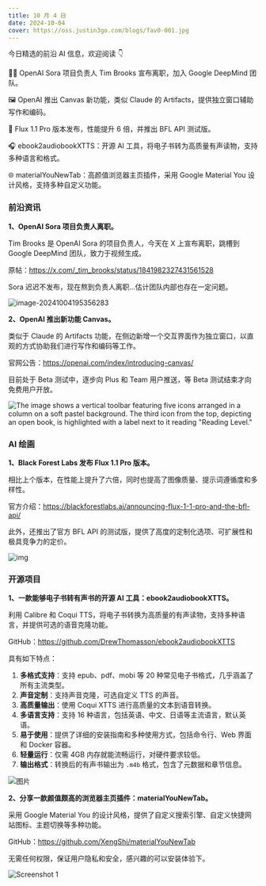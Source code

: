 ```yaml
---
title: 10 月 4 日
date: 2024-10-04
cover: https://oss.justin3go.com/blogs/fav0-001.jpg
---
```


今日精选的前沿 AI 信息，欢迎阅读 👇

👨‍💼 OpenAI Sora 项目负责人 Tim Brooks 宣布离职，加入 Google DeepMind 团队。

🖼️ OpenAI 推出 Canvas 新功能，类似 Claude 的 Artifacts，提供独立窗口辅助写作和编码。

🎨 Flux 1.1 Pro 版本发布，性能提升 6 倍，并推出 BFL API 测试版。

🎧 ebook2audiobookXTTS：开源 AI 工具，将电子书转为高质量有声读物，支持多种语言和格式。

🌐 materialYouNewTab：高颜值浏览器主页插件，采用 Google Material You 设计风格，支持多种自定义功能。



### 前沿资讯

**1、OpenAI Sora 项目负责人离职。**

Tim Brooks 是 OpenAI Sora 的项目负责人，今天在 X 上宣布离职，跳槽到 Google DeepMind 团队，致力于视频生成。

原帖：https://x.com/_tim_brooks/status/1841982327431561528

Sora 迟迟不发布，现在熬到负责人离职...估计团队内部也存在一定问题。

![image-20241004195356283](https://cdn.jsdelivr.net/gh/freelander/oss@master/ai-daily/2024-10-04/image-20241004195356283.png)

**2、OpenAI 推出新功能 Canvas。**

类似于 Claude 的 Artifacts 功能，在侧边新增一个交互界面作为独立窗口，以直观的方式协助我们进行写作和编码等工作。

官网公告：https://openai.com/index/introducing-canvas/

目前处于 Beta 测试中，逐步向 Plus 和 Team 用户推送，等 Beta 测试结束才向免费用户开放。

![The image shows a vertical toolbar featuring five icons arranged in a column on a soft pastel background. The third icon from the top, depicting an open book, is highlighted with a label next to it reading "Reading Level."](https://cdn.jsdelivr.net/gh/freelander/oss@master/ai-daily/2024-10-04/Canvas_Hero.png)

### AI 绘画

**1、Black Forest Labs 发布 Flux 1.1 Pro 版本。**

相比上个版本，在性能上提升了六倍，同时也提高了图像质量、提示词遵循度和多样性。

官方介绍：https://blackforestlabs.ai/announcing-flux-1-1-pro-and-the-bfl-api/

此外，还推出了官方 BFL API 的测试版，提供了高度的定制化选项、可扩展性和极具竞争力的定价。

![img](https://cdn.jsdelivr.net/gh/freelander/oss@master/ai-daily/2024-10-04/g312-1-1024x498.png)

### 开源项目

**1、一款能够电子书转有声书的开源 AI 工具：ebook2audiobookXTTS。**

利用 Calibre 和 Coqui TTS，将电子书转换为高质量的有声读物，支持多种语言，并提供可选的语音克隆功能。

GitHub：https://github.com/DrewThomasson/ebook2audiobookXTTS

具有如下特点：

1. **多格式支持**：支持 epub、pdf、mobi 等 20 种常见电子书格式，几乎涵盖了所有主流类型。
2. **声音定制**：支持声音克隆，可选自定义 TTS 的声音。
3. **高质量输出**：使用 Coqui XTTS 进行高质量的文本到语音转换。
4. **多语言支持**：支持 16 种语言，包括英语、中文、日语等主流语言，默认英语。
5. **易于使用**：提供了详细的安装指南和多种使用方式，包括命令行、Web 界面和 Docker 容器。
6. **轻量运行**：仅需 4GB 内存就能流畅运行，对硬件要求较低。
7. **输出格式**：转换后的有声书输出为 `.m4b` 格式，包含了元数据和章节信息。

![图片](https://cdn.jsdelivr.net/gh/freelander/oss@master/baodian/2024-10-04/640.jpg)

**2、分享一款颜值颇高的浏览器主页插件：materialYouNewTab。**

采用 Google Material You 的设计风格，提供了自定义搜索引擎、自定义快捷网站图标、主题切换等多种功能。

GitHub：https://github.com/XengShi/materialYouNewTab

无需任何权限，保证用户隐私和安全，感兴趣的可以安装体验下。

![Screenshot 1](https://cdn.jsdelivr.net/gh/freelander/oss@master/ai-daily/2024-10-04/68747470733a2f2f692e706f7374696d672e63632f71347670707a386e2f70726576696577312e77656270.jpg)